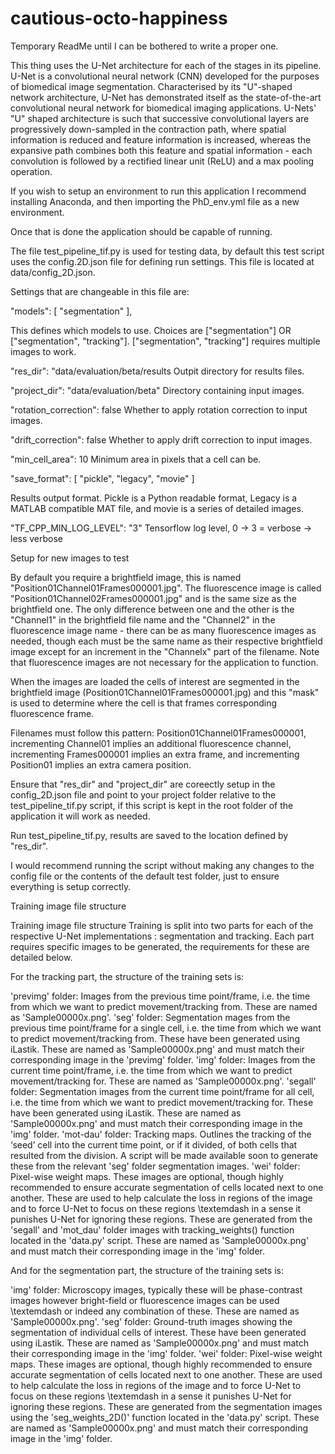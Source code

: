 # cautious-octo-happiness

Temporary ReadMe until I can be bothered to write a proper one.

This thing uses the U-Net architecture for each of the stages in its pipeline. U-Net is a convolutional neural network (CNN) developed for the purposes of biomedical image segmentation. Characterised by its "U"-shaped network architecture, U-Net has demonstrated itself as the state-of-the-art convolutional neural network for biomedical imaging applications. U-Nets' "U" shaped architecture is such that successive convolutional layers are progressively down-sampled in the contraction path, where spatial information is reduced and feature information is increased, whereas the expansive path combines both this feature and spatial information - each convolution is followed by a rectified linear unit (ReLU) and a max pooling operation.

If you wish to setup an environment to run this application I recommend installing Anaconda, and then importing the PhD_env.yml file as a new environment.

Once that is done the application should be capable of running.

The file test_pipeline_tif.py is used for testing data, by default this test script uses the config.2D.json file for defining run settings. This file is located at data/config_2D.json.

Settings that are changeable in this file are:

"models": [
    "segmentation"
],

This defines which models to use. Choices are ["segmentation"] OR ["segmentation", "tracking"]. ["segmentation", "tracking"] requires multiple images to work.     

"res_dir": "data/evaluation/beta/results
Outpit directory for results files.

"project_dir": "data/evaluation/beta"
Directory containing input images. 

"rotation_correction": false
Whether to apply rotation correction to input images.

"drift_correction": false
Whether to apply drift correction to input images.

"min_cell_area": 10
Minimum area in pixels that a cell can be.

"save_format": [
    "pickle",
    "legacy",
    "movie"
]

Results output format. Pickle is a Python readable format, Legacy is a MATLAB compatible MAT file, and movie is a series of detailed images.

"TF_CPP_MIN_LOG_LEVEL": "3"
Tensorflow log level, 0 -> 3 = verbose -> less verbose

Setup for new images to test

By default you require a brightfield image, this is named "Position01Channel01Frames000001.jpg". The fluorescence image is called "Position01Channel02Frames000001.jpg" and is the same size as the brightfield one. The only difference between one and the other is the "Channel1" in the brightfield file name and the "Channel2" in the fluorescence image name - there can be as many fluorescence images as needed, though each must be the same name as their respective brightfield image except for an increment in the "Channelx" part of the filename. Note that fluorescence images are not necessary for the application to function. 

When the images are loaded the cells of interest are segmented in the brightfield image (Position01Channel01Frames000001.jpg) and this "mask" is used to determine where the cell is that frames corresponding fluorescence frame.

Filenames must follow this pattern: Position01Channel01Frames000001, incrementing Channel01 implies an additional fluorescence channel, incrementing Frames000001 implies an extra frame, and incrementing Position01 implies an extra camera position.

Ensure that "res_dir" and "project_dir" are coreectly setup in the config_2D.json file and point to your project folder relative to the test_pipeline_tif.py script, if this script is kept in the root folder of the application it will work as needed.

Run test_pipeline_tif.py, results are saved to the location defined by "res_dir".

I would recommend running the script without making any changes to the config file or the contents of the default test folder, just to ensure everything is setup correctly.

Training image file structure

Training image file structure
Training is split into two parts for each of the respective U-Net implementations : segmentation and tracking. Each part requires specific images to be generated, the requirements for these are detailed below.

For the tracking part, the structure of the training sets is:

'previmg' folder: Images from the previous time point/frame, i.e. the time from which we want to predict movement/tracking from. These are named as 'Sample00000x.png'.
'seg' folder: Segmentation mages from the previous time point/frame for a single cell, i.e. the time from which we want to predict movement/tracking from.  These have been generated using iLastik. These are named as 'Sample00000x.png' and must match their corresponding image in the 'previmg' folder.
'img' folder: Images from the current time point/frame, i.e. the time from which we want to predict movement/tracking for. These are named as 'Sample00000x.png'.
'segall' folder: Segmentation images from the current time point/frame for all cell, i.e. the time from which we want to predict movement/tracking for.  These have been generated using iLastik. These are named as 'Sample00000x.png' and must match their corresponding image in the 'img' folder.
'mot-dau' folder: Tracking maps. Outlines the tracking of the ‘seed’ cell into the current time point, or if it divided, of both cells that resulted from the division. A script will be made available soon to generate these from the relevant 'seg' folder segmentation images. 
'wei' folder: Pixel-wise weight maps. These images are optional, though highly recommended to ensure accurate segmentation of cells located next to one another. These are used to help calculate the loss in regions of the image and to force U-Net to focus on these regions \textemdash in a sense it punishes U-Net for ignoring these regions. These are generated from the 'segall' and 'mot\_dau' folder images with tracking\_weights() function located in the 'data.py' script.  These are named as 'Sample00000x.png' and must match their corresponding image in the 'img' folder.

And for the segmentation part, the structure of the training sets is:

'img' folder: Microscopy images, typically these will be phase-contrast images however bright-field or fluorescence images can be used \textemdash or indeed any combination of these. These are named as 'Sample00000x.png'.
'seg' folder: Ground-truth images showing the segmentation of individual cells of interest. These have been generated using iLastik. These are named as 'Sample00000x.png' and must match their corresponding image in the 'img' folder.
'wei' folder: Pixel-wise weight maps. These images are optional, though highly recommended to ensure accurate segmentation of cells located next to one another. These are used to help calculate the loss in regions of the image and to force U-Net to focus on these regions \textemdash in a sense it punishes U-Net for ignoring these regions. These are generated from the segmentation images using the 'seg\_weights\_2D()' function located in the 'data.py' script.  These are named as 'Sample00000x.png' and must match their corresponding image in the 'img' folder.
